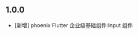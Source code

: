 <!--
 * @Author: lipeng 1162423147@qq.com
 * @Date: 2023-09-21 13:45:02
 * @LastEditors: lipeng 1162423147@qq.com
 * @LastEditTime: 2023-09-21 13:56:41
 * @FilePath: /phoenix_input/CHANGELOG.md
 * @Description: 这是默认设置,请设置`customMade`, 打开koroFileHeader查看配置 进行设置: https://github.com/OBKoro1/koro1FileHeader/wiki/%E9%85%8D%E7%BD%AE
-->
## 1.0.0

* [新增] phoenix Flutter 企业级基础组件:Input 组件
